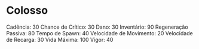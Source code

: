 # Colosso

Cadência: 30
Chance de Crítico: 30
Dano: 30
Inventário: 90
Regeneração Passiva: 80
Tempo de Spawn: 40
Velocidade de Movimento: 20
Velocidade de Recarga: 30
Vida Máxima: 100
Vigor: 40